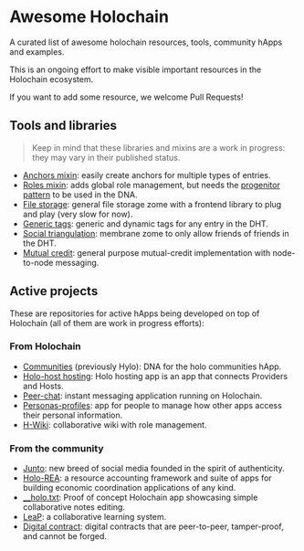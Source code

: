 # Awesome Holochain

A curated list of awesome holochain resources, tools, community hApps and examples.

This is an ongoing effort to make visible important resources in the Holochain ecosystem.

If you want to add some resource, we welcome Pull Requests!

## Tools and libraries

> Keep in mind that these libraries and mixins are a work in progress: they may vary in their published status.

* [Anchors mixin](https://github.com/holochain/holochain_anchors): easily create anchors for multiple types of entries.
* [Roles mixin](https://github.com/eyss/holochain_roles): adds global role management, but needs the [progenitor pattern](https://forum.holochain.org/t/progenitor/1063) to be used in the DNA.
* [File storage](https://github.com/eyss/holochain_file_storage): general file storage zome with a frontend library to plug and play (very slow for now).
* [Generic tags](https://github.com/holochain-open-dev/generic-tags): generic and dynamic tags for any entry in the DHT.
* [Social triangulation](https://github.com/holochain-open-dev/social-triangulation): membrane zome to only allow friends of friends in the DHT.
* [Mutual credit](https://github.com/holochain-open-dev/mutual-credit): general purpose mutual-credit implementation with node-to-node messaging.

## Active projects

These are repositories for active hApps being developed on top of Holochain (all of them are work in progress efforts):

### From Holochain
* [Communities](https://github.com/Holo-Host/holo-communities-dna) (previously Hylo): DNA for the holo communities hApp.
* [Holo-host hosting](https://github.com/Holo-Host/holo-hosting-app): Holo hosting app is an app that connects Providers and Hosts.
* [Peer-chat](https://github.com/holochain/peer-chat): instant messaging application running on Holochain.
* [Personas-profiles](https://github.com/holochain/personas-profiles): app for people to manage how other apps access their personal information.
* [H-Wiki](https://github.com/eyss/h-wiki-back): collaborative wiki with role management.

### From the community

* [Junto](https://github.com/juntofoundation/Junto): new breed of social media founded in the spirit of authenticity.
* [Holo-REA](https://github.com/holo-rea/holo-rea): a resource accounting framework and suite of apps for building economic coordination applications of any kind.
* [__holo.txt](https://github.com/kristoferlund/holotxt): Proof of concept Holochain app showcasing simple collaborative notes editing.
* [LeaP](https://github.com/holochain-devcamp/learning-pathways): a collaborative learning system.
* [Digital contract](https://github.com/HedayatAbedijoo/holocontract/tree/master/DigitalContract): digital contracts that are peer-to-peer, tamper-proof, and cannot be forged.
